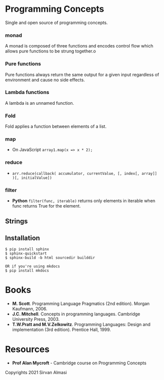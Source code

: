 # Programming Concepts 
Single and open source of programming concepts.

### monad
A monad is composed of three functions and encodes control flow which allows
pure functions to be strung together.o

### Pure functions
Pure functions always return the same output for a given input regardless of environment and cause no side effects.

### Lambda functions
A lambda is an unnamed function.

### Fold
Fold applies a function between elements of a list.

### map
- On JavaScript ```array1.map(x => x * 2);```

### reduce
- ```arr.reduce(callback( accumulator, currentValue, [, index[, array]] )[, initialValue])```

### filter
- **Python** ```filter(func, iterable)``` returns only elements in iterable when func returns True for the element.

## Strings

## Installation
```
$ pip install sphinx
$ sphinx-quickstart
$ sphinx-build -b html sourcedir builddir

OR if you're using mkdocs
$ pip install mkdocs 
```

# Books
- **M. Scott**. Programming Language Pragmatics (2nd edition).
Morgan Kaufmann, 2006.
- **J.C. Mitchell**. Concepts in programming languages.
Cambridge University Press, 2003.
- **T.W.Pratt and M.V.Zelkowitz**. Programming Languages: Design and implementation (3rd edition).
Prentice Hall, 1999.

# Resources
- **Prof Alan Mycroft** - Cambridge course on Programming Concepts


Copyrights 2021 Sirvan Almasi
